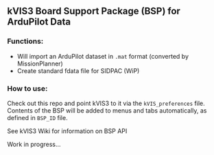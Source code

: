 ## kVIS3 Board Support Package (BSP) for ArduPilot Data

### Functions:
- Will import an ArduPilot dataset in `.mat` format (converted by MissionPlanner)
- Create standard fdata file for SIDPAC (WiP)

### How to use:
Check out this repo and point kVIS3 to it via the `kVIS_preferences` file. Contents of the BSP will be added to menus and tabs automatically, as defined in `BSP_ID` file.

See kVIS3 Wiki for information on BSP API

Work in progress...
